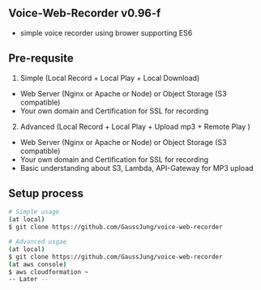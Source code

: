 ## Voice-Web-Recorder v0.96-f
- simple voice recorder using brower supporting ES6

## Pre-requsite
1) Simple (Local Record + Local Play + Local Download)
- Web Server (Nginx or Apache or Node) or Object Storage (S3 compatible)
- Your own domain and Certification for SSL for recording 
 
2) Advanced (Local Record + Local Play + Upload mp3 + Remote Play )
- Web Server (Nginx or Apache or Node) or Object Storage (S3 compatible) 
- Your own domain and Certification for SSL for recording 
- Basic understanding about S3, Lambda, API-Gateway for MP3 upload 
  
## Setup process 
```bash
# Simple usage 
(at local) 
$ git clone https://github.com/GaussJung/voice-web-recorder 

# Advanced usgae
(at local) 
$ git clone https://github.com/GaussJung/voice-web-recorder
(at aws console) 
$ aws cloudformation ~ 
-- Later -- 
```


